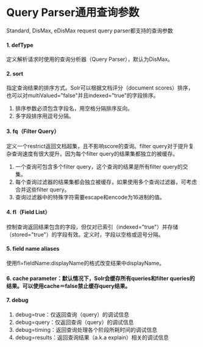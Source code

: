 # Query Parser通用查询参数

Standard, DisMax, eDisMax request query parser都支持的查询参数

#### 1. defType
定义解析请求时使用的查询分析器（Query Parser），默认为DisMax。

#### 2. sort
指定查询结果的排序方式。Solr可以根据文档评分（document scores）排序，也可以对multiValued="false"并且indexed="true"的字段排序。  
1) 排序参数必须包含字段名，用空格分隔排序反向。  
2) 多字段排序用逗号分隔。

#### 3. fq（Filter Query）
定义一个restrict返回文档超集，且不影响score的查询。filter query对于提升复杂查询速度有很大提升。因为每个filter query的结果集都独立的被缓存。  
1) 一个查询可包含多个filter query，这个查询的结果是所有filter query的交集。  
2) 每个查询过滤器的结果集都会独立被缓存，如果使用多个查询过滤器，可考虑合并这些filter query。  
3) 查询过滤器中的特殊字符需要escape和encode为16进制的值。

#### 4. fl（Field List）
控制查询返回结果包含的字段，但仅对已索引（indexed="true"）并存储（stored="true"）的字段有效。定义时，字段以空格或逗号分隔。

#### 5. field name aliases
使用fl=fieldName:displayName的格式改变结果中displayName。

#### 6. cache parameter：默认情况下，Solr会缓存所有queries和filter queries的结果。可以使用cache＝false禁止缓存query结果。

#### 7. debug
1) debug=true：仅返回查询（query）的调试信息  
2) debug=query：仅返回查询（query）的调试信息  
3) debug=timing：返回查询处理各个阶段所耗时间的调试信息  
4) debug=results：返回查询结果（a.k.a explain）相关的调试信息
